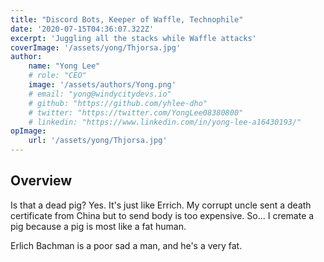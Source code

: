```yaml
---
title: "Discord Bots, Keeper of Waffle, Technophile"
date: '2020-07-15T04:36:07.322Z'
excerpt: 'Juggling all the stacks while Waffle attacks'
coverImage: '/assets/yong/Thjorsa.jpg' 
author:
	name: "Yong Lee"
	# role: "CEO"
	image: '/assets/authors/Yong.png'
	# email: "yong@windycitydevs.io"
	# github: "https://github.com/yhlee-dho"
	# twitter: "https://twitter.com/YongLee08380800"
	# linkedin: "https://www.linkedin.com/in/yong-lee-a16430193/"
opImage: 
	url: '/assets/yong/Thjorsa.jpg'
---
```

## Overview
Is that a dead pig?
Yes. It's just like Errich. My corrupt uncle sent a death certificate from China but to send body is too expensive. So... I cremate a pig because a pig is most like a fat human.

Erlich Bachman is a poor sad a man, and he's a very fat.